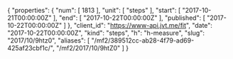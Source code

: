 {
  "properties": {
    "num": [
      1813
    ],
    "unit": [
      "steps"
    ],
    "start": [
      "2017-10-21T00:00:00Z"
    ],
    "end": [
      "2017-10-22T00:00:00Z"
    ],
    "published": [
      "2017-10-22T00:00:00Z"
    ]
  },
  "client_id": "https://www-api.jvt.me/fit",
  "date": "2017-10-22T00:00:00Z",
  "kind": "steps",
  "h": "h-measure",
  "slug": "2017/10/9htz0",
  "aliases": [
    "/mf2/389512cc-ab28-4f79-ad69-425af23cbf1c/",
    "/mf2/2017/10/9htZ0"
  ]
}
